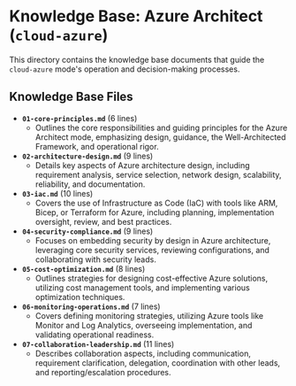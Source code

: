 # Knowledge Base: Azure Architect (`cloud-azure`)

This directory contains the knowledge base documents that guide the `cloud-azure` mode's operation and decision-making processes.

## Knowledge Base Files

*   **`01-core-principles.md`** (6 lines)
    *   Outlines the core responsibilities and guiding principles for the Azure Architect mode, emphasizing design, guidance, the Well-Architected Framework, and operational rigor.
*   **`02-architecture-design.md`** (9 lines)
    *   Details key aspects of Azure architecture design, including requirement analysis, service selection, network design, scalability, reliability, and documentation.
*   **`03-iac.md`** (10 lines)
    *   Covers the use of Infrastructure as Code (IaC) with tools like ARM, Bicep, or Terraform for Azure, including planning, implementation oversight, review, and best practices.
*   **`04-security-compliance.md`** (9 lines)
    *   Focuses on embedding security by design in Azure architecture, leveraging core security services, reviewing configurations, and collaborating with security leads.
*   **`05-cost-optimization.md`** (8 lines)
    *   Outlines strategies for designing cost-effective Azure solutions, utilizing cost management tools, and implementing various optimization techniques.
*   **`06-monitoring-operations.md`** (7 lines)
    *   Covers defining monitoring strategies, utilizing Azure tools like Monitor and Log Analytics, overseeing implementation, and validating operational readiness.
*   **`07-collaboration-leadership.md`** (11 lines)
    *   Describes collaboration aspects, including communication, requirement clarification, delegation, coordination with other leads, and reporting/escalation procedures.